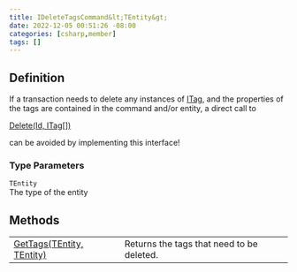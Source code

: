 ```yaml
---
title: IDeleteTagsCommand&lt;TEntity&gt;
date: 2022-12-05 00:51:26 -08:00
categories: [csharp,member]
tags: []
---
```


## Definition

If a transaction needs to delete any instances of <a href='/posts/csharp.member.entitydb.abstractions.tags.itag/'>ITag</a>, and the properties of the tags
are contained in the command and/or entity, a direct call to
<!--/posts/csharp.member.entitydb.abstractions.transactions.builders.itransactionbuilder`1.delete/--><a href='#'>Delete(Id, ITag[])</a>
can be avoided by implementing this interface!

### Type Parameters
`TEntity`<br />The type of the entity
## Methods
<table><tr><td><!--/posts/csharp.member.entitydb.common.commands.ideletetagscommand`1.gettags/--><a href='#'>GetTags(TEntity, TEntity)</a></td><td>
Returns the tags that need to be deleted.
</td></tr></table>
